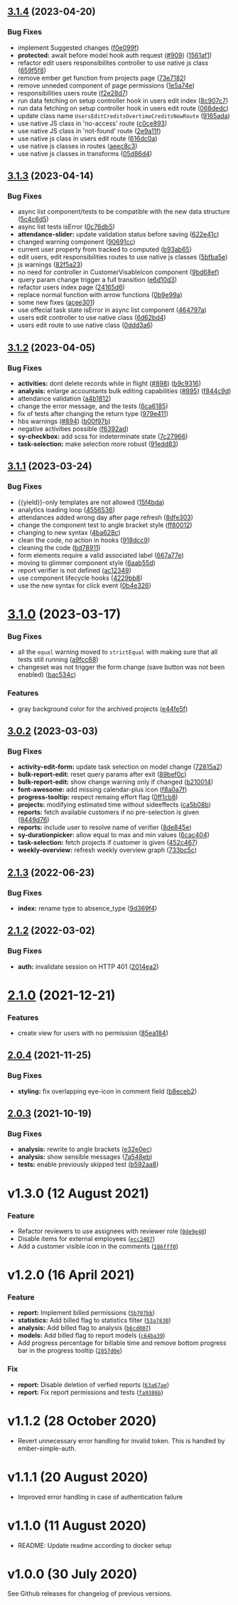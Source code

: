 ## [3.1.4](https://github.com/adfinis/timed-frontend/compare/v3.1.3...v3.1.4) (2023-04-20)


### Bug Fixes

* implement Suggested changes ([f0e099f](https://github.com/adfinis/timed-frontend/commit/f0e099f15346a841e545db5c05288183ac7d2c41))
* **protected:** await before model hook auth request ([#909](https://github.com/adfinis/timed-frontend/issues/909)) ([1561af1](https://github.com/adfinis/timed-frontend/commit/1561af12627ca1da5d6ec32d4815013108eb6c08))
* refactor edit users responsibilites controller to use native js class ([659f5f8](https://github.com/adfinis/timed-frontend/commit/659f5f8f62d9cb8f7bf4f39161ac179a3797fabd))
* remove ember get function from projects page ([73e7182](https://github.com/adfinis/timed-frontend/commit/73e7182784f90de7e48b3e1f152af14a96275cda))
* remove unneded component of page permissions ([1e5a74e](https://github.com/adfinis/timed-frontend/commit/1e5a74e7890b29b0bacc528dbe776be860413fc1))
* responsibilities users route ([f2e28d7](https://github.com/adfinis/timed-frontend/commit/f2e28d77b92279b0447d25d17ed7c1e7525d64b8))
* run data fetching on setup controller hook in users edit index ([8c907c7](https://github.com/adfinis/timed-frontend/commit/8c907c798cc2bd6a6de7a88e5cbab086189314fb))
* run data fetching on setup controller hook in users edit route ([068dedc](https://github.com/adfinis/timed-frontend/commit/068dedc7c130265b88d35e60a8ae52f804586656))
* update class name `UsersEditCreditsOvertimeCreditsNewRoute` ([9165ada](https://github.com/adfinis/timed-frontend/commit/9165ada0adacad6162f4115a193de28f22e73357))
* use native JS class in 'no-access' route ([c0ce893](https://github.com/adfinis/timed-frontend/commit/c0ce893e1afe4f3c0ba4291adcab21673ed8199d))
* use native JS class in 'not-found' route ([2e9a11f](https://github.com/adfinis/timed-frontend/commit/2e9a11fb006df01884e04b589a4bd1a22ecea669))
* use native js class in users edit route ([616dc0a](https://github.com/adfinis/timed-frontend/commit/616dc0ae83d97bd4d04752ceaa9d26f0835c5c87))
* use native js classes in routes ([aeec8c3](https://github.com/adfinis/timed-frontend/commit/aeec8c39836be504e1ec16646c168c1833c5455c))
* use native js classes in transforms ([05d86d4](https://github.com/adfinis/timed-frontend/commit/05d86d49b98645efe7cbc0b13eabe595db19158c))

## [3.1.3](https://github.com/adfinis/timed-frontend/compare/v3.1.2...v3.1.3) (2023-04-14)


### Bug Fixes

* async list component/tests to be compatible with the new data structure ([5c4c6d5](https://github.com/adfinis/timed-frontend/commit/5c4c6d524660f499212912cc19e0175addfb692c))
* async list tests isError ([0c76db5](https://github.com/adfinis/timed-frontend/commit/0c76db5e3fd3fd4a2da5c5dcf9380c5a4bea3d27))
* **attendance-slider:** update validation status before saving ([622e41c](https://github.com/adfinis/timed-frontend/commit/622e41cd2672d37d0a1b7f8ee20fa4eb7c3a1951))
* changed warning component ([90691cc](https://github.com/adfinis/timed-frontend/commit/90691cc2873755bfd333c33870e851bfec6bda83))
* current user property from tracked to computed ([b93ab65](https://github.com/adfinis/timed-frontend/commit/b93ab65886f3c1380e6c9f572570f720a4549af8))
* edit users, edit responsibilities routes to use native js classes ([5bfba5e](https://github.com/adfinis/timed-frontend/commit/5bfba5e087c98dab102186188d7a77da10868357))
* js warnings ([82f5a23](https://github.com/adfinis/timed-frontend/commit/82f5a239a808c499944a6944280de5010b427ad8))
* no need for controller in CustomerVisableIcon component ([9bd68ef](https://github.com/adfinis/timed-frontend/commit/9bd68efc7e1d97818167105ab95e03e8b0f46bbd))
* query param change trigger a full transition ([e6d10d3](https://github.com/adfinis/timed-frontend/commit/e6d10d38ef7d3bcabe25066a4b88b05d2f07b575))
* refactor users index page ([24165d6](https://github.com/adfinis/timed-frontend/commit/24165d67986dcca131f1d5b55e7ad29c17f903fd))
* replace normal function with arrow functions ([0b9e99a](https://github.com/adfinis/timed-frontend/commit/0b9e99aaaae977115e80c90663ab2322b4dde2d0))
* some new fixes ([acee301](https://github.com/adfinis/timed-frontend/commit/acee301ca2f7a122879b80cf0b1508aab494d364))
* use offecial task state isError in async list component ([464797a](https://github.com/adfinis/timed-frontend/commit/464797a6da895c17fdd1e47b339b74948ed102e9))
* users edit controller to use native class ([6d62bd4](https://github.com/adfinis/timed-frontend/commit/6d62bd45dda3aafd9e0c0a9e05cfa92e912c1049))
* users edit route to use native class ([0ddd3a6](https://github.com/adfinis/timed-frontend/commit/0ddd3a6fe99432f03804877d91b4d402698a9f95))

## [3.1.2](https://github.com/adfinis/timed-frontend/compare/v3.1.1...v3.1.2) (2023-04-05)


### Bug Fixes

* **activities:** dont delete records while in flight ([#898](https://github.com/adfinis/timed-frontend/issues/898)) ([b9c9316](https://github.com/adfinis/timed-frontend/commit/b9c93167e3e9b6534eb58157b2875133d72d8a6c))
* **analysis:** enlarge accountants bulk editing capabilities ([#895](https://github.com/adfinis/timed-frontend/issues/895)) ([f844c9d](https://github.com/adfinis/timed-frontend/commit/f844c9db0d117e282faf35e65b5c31fc20ad0b3c))
* attendance validation ([a4b1812](https://github.com/adfinis/timed-frontend/commit/a4b1812040edc3a5f927c620be2ec0c0000b4119))
* change the error message, and the tests ([6ca6185](https://github.com/adfinis/timed-frontend/commit/6ca61855aec0e74db1e2cfb7885a130bed9fec2e))
* fix of tests after changing the return type ([979e411](https://github.com/adfinis/timed-frontend/commit/979e411839368edf3e050cd23ebee92b56d04813))
* hbs warnings ([#894](https://github.com/adfinis/timed-frontend/issues/894)) ([b00f97b](https://github.com/adfinis/timed-frontend/commit/b00f97b3d28b2607ce158fbefe449124839ec472))
* negative activities possible ([f6392ad](https://github.com/adfinis/timed-frontend/commit/f6392ad6e57d461fe73b6fdbe1eac466ec32bc0b))
* **sy-checkbox:** add scss for indeterminate state ([7c27966](https://github.com/adfinis/timed-frontend/commit/7c27966710ad98220875d285e8d5da1467680b8f))
* **task-selection:** make selection more robust ([91edd83](https://github.com/adfinis/timed-frontend/commit/91edd8360113eb852ac58cacc481b14f86eeafee))

## [3.1.1](https://github.com/adfinis/timed-frontend/compare/v3.1.0...v3.1.1) (2023-03-24)


### Bug Fixes

* {{yield}}-only templates are not allowed ([15f4bda](https://github.com/adfinis/timed-frontend/commit/15f4bda6991b1888ab296c5c8368c3d271bfa293))
* analytics loading loop ([4556536](https://github.com/adfinis/timed-frontend/commit/4556536e7cd5e1863a1d2f470fad6cbcb4e52eca))
* attendances added wrong day after page refresh ([8dfe303](https://github.com/adfinis/timed-frontend/commit/8dfe303640afbc452f2579e6c39c644e253e6c16))
* change the component test to angle bracket style ([ff80012](https://github.com/adfinis/timed-frontend/commit/ff80012a65fd118b6422d3724a7e541377cd4dcc))
* changing to new syntax ([4ba628c](https://github.com/adfinis/timed-frontend/commit/4ba628c92c7549aa1af3985cfce6667e56a717b4))
* clean the code, no action in hooks ([918dcc9](https://github.com/adfinis/timed-frontend/commit/918dcc95aa01090ff54ac2ba79f1efd33bcb9d0f))
* cleaning the code ([bd78911](https://github.com/adfinis/timed-frontend/commit/bd78911c6404d9780d7e8f43d8c9e0f15f5b951b))
* form elements require a valid associated label ([667a77e](https://github.com/adfinis/timed-frontend/commit/667a77e753abc80b03c55c827ac78f16f76300a6))
* moving to glimmer component style ([6aab55d](https://github.com/adfinis/timed-frontend/commit/6aab55d8fe1ade191fc2859f067fa90e5d444b96))
* report verifier is not defined ([ac12349](https://github.com/adfinis/timed-frontend/commit/ac12349113cc19d06f613702d3f05ccb81260bf1))
* use component lifecycle hooks ([4229bb8](https://github.com/adfinis/timed-frontend/commit/4229bb8fbde9919e7df84fa07ac3141873e5a0ec))
* use the new syntax for click event ([0b4e326](https://github.com/adfinis/timed-frontend/commit/0b4e3262d515d24bffd235996c4592cb5f1bd8e9))

# [3.1.0](https://github.com/adfinis/timed-frontend/compare/v3.0.2...v3.1.0) (2023-03-17)


### Bug Fixes

* all the `equal` warning moved to `strictEqual` with making sure that all tests still running ([a9fcc68](https://github.com/adfinis/timed-frontend/commit/a9fcc68e33d515a0042c4cad43bcf5a83eb824e1))
* changeset was not trigger the form change (save button was not been enabled) ([bac534c](https://github.com/adfinis/timed-frontend/commit/bac534c0c11d6d92ca65810257ee4fa70573ea05))


### Features

* gray background color for the archived projects ([e44fe5f](https://github.com/adfinis/timed-frontend/commit/e44fe5ff1a249ae441a92356f2e4c9d858ea0611))

## [3.0.2](https://github.com/adfinis/timed-frontend/compare/v3.0.1...v3.0.2) (2023-03-03)


### Bug Fixes

* **activity-edit-form:** update task selection on model change ([72815a2](https://github.com/adfinis/timed-frontend/commit/72815a2dce3aed6edcd728687b95e2dc01f4d650))
* **bulk-report-edit:** reset query params after exit ([89bef0c](https://github.com/adfinis/timed-frontend/commit/89bef0c737ca08ba92ef3f6893d1f47d349d6c8c))
* **bulk-report-edit:** show change warning only if changed ([b210014](https://github.com/adfinis/timed-frontend/commit/b210014fc274e6b23ee57f9d00f6fc6b611d9916))
* **font-awesome:** add missing calendar-plus icon ([f8a0a7f](https://github.com/adfinis/timed-frontend/commit/f8a0a7f6d7de49f5add29204cfe2d534dd77a1d7))
* **progress-tooltip:** respect remaing effort flag ([0ff1cb8](https://github.com/adfinis/timed-frontend/commit/0ff1cb8c1df0c3f23c966647355952687c1f2d5d))
* **projects:** modifying estimated time without sideeffects ([ca5b08b](https://github.com/adfinis/timed-frontend/commit/ca5b08b5cf2c44838b1ac232478e03bf08ef405b))
* **reports:** fetch available customers if no pre-selection is given ([9449d76](https://github.com/adfinis/timed-frontend/commit/9449d76aaeb3d003761f439fd995a5a4e476b732))
* **reports:** include user to resolve name of verifier ([8de845e](https://github.com/adfinis/timed-frontend/commit/8de845e037146c8b4a5e85e32573fc7dad7ea0f8))
* **sy-durationpicker:** allow equal to max and min values ([6cac404](https://github.com/adfinis/timed-frontend/commit/6cac4046e7e77b13ceadf0c47b186f11cb8bd6e8))
* **task-selection:** fetch projects if customer is given ([452c467](https://github.com/adfinis/timed-frontend/commit/452c467ef2ca0401225af418fd03f52b4c81c056))
* **weekly-overview:** refresh weekly overview graph ([733bc5c](https://github.com/adfinis/timed-frontend/commit/733bc5cf29b4e1bc9e9177135671046b2daefff9))

## [2.1.3](https://github.com/adfinis-sygroup/timed-frontend/compare/v2.1.2...v2.1.3) (2022-06-23)


### Bug Fixes

* **index:** rename type to absence_type ([9d369f4](https://github.com/adfinis-sygroup/timed-frontend/commit/9d369f47312759498630b0bee4ff5b17e4b4ec61))

## [2.1.2](https://github.com/adfinis-sygroup/timed-frontend/compare/v2.1.1...v2.1.2) (2022-03-02)


### Bug Fixes

* **auth:** invalidate session on HTTP 401 ([2014ea2](https://github.com/adfinis-sygroup/timed-frontend/commit/2014ea29a21051ae2f59c786413e6cfa081c1681))

# [2.1.0](https://github.com/adfinis-sygroup/timed-frontend/compare/v2.0.4...v2.1.0) (2021-12-21)


### Features

* create view for users with no permission ([85ea184](https://github.com/adfinis-sygroup/timed-frontend/commit/85ea1846c87dabcc4ed900e106b17429dd1fbc32))

## [2.0.4](https://github.com/adfinis-sygroup/timed-frontend/compare/v2.0.3...v2.0.4) (2021-11-25)


### Bug Fixes

* **styling:** fix overlapping eye-icon in comment field ([b8eceb2](https://github.com/adfinis-sygroup/timed-frontend/commit/b8eceb2e5f608caea51fa4a7c4550eeb0592db45))

## [2.0.3](https://github.com/adfinis-sygroup/timed-frontend/compare/v2.0.2...v2.0.3) (2021-10-19)


### Bug Fixes

* **analysis:** rewrite to angle brackets ([e32e0ec](https://github.com/adfinis-sygroup/timed-frontend/commit/e32e0ec8120dd861b9f3c260039371e8b54627ae))
* **analysis:** show sensible messages ([7a548eb](https://github.com/adfinis-sygroup/timed-frontend/commit/7a548eba368805a4aef8068c033377a27f85799f))
* **tests:** enable previously skipped test ([b592aa8](https://github.com/adfinis-sygroup/timed-frontend/commit/b592aa83f6b0326dea3f285c31fda16aa7cff633))

# v1.3.0 (12 August 2021)

### Feature
* Refactor reviewers to use assignees with reviewer role ([`0de9e48`](https://github.com/adfinis-sygroup/timed-frontend/commit/0de9e4835800dd2ffd30c2d9dc6fbbda21a62870))
* Disable items for external employees ([`ecc2407`](https://github.com/adfinis-sygroup/timed-frontend/commit/ecc2407aec76fd3f3d5b96c27c68cb0ffdcbfc27))
* Add a customer visible icon in the comments ([`186fff0`](https://github.com/adfinis-sygroup/timed-frontend/commit/186fff0d76b161f48a4c40dec627a1c8fac6e94a))


# v1.2.0 (16 April 2021)

### Feature
* **report:** Implement billed permissions ([`5b707bb`](https://github.com/adfinis-sygroup/timed-frontend/commit/5b707bb82a174f17125978b637b81199554c6702))
* **statistics:** Add billed flag to statistics filter ([`53a7830`](https://github.com/adfinis-sygroup/timed-frontend/commit/53a78300ec2fb3a634ce17cbe9cd722cd629720e))
* **analysis:** Add billed flag to analysis ([`b6cd007`](https://github.com/adfinis-sygroup/timed-frontend/commit/b6cd007820c956e6fdc7f9f46f492ee5c66f783f))
* **models:** Add billed flag to report models ([`c64ba39`](https://github.com/adfinis-sygroup/timed-frontend/commit/c64ba39800757a33636e0670846b078c5bbdafd4))
* Add progress percentage for billable time and remove bottom progress bar in the progress tooltip ([`2857d0e`](https://github.com/adfinis-sygroup/timed-frontend/commit/2857d0e6a98db037afc46f0508818a6c767df06d))

### Fix
* **report:** Disable deletion of verfied reports ([`63a67ae`](https://github.com/adfinis-sygroup/timed-frontend/commit/63a67aed9e029aee903891cd680785889e425101))
* **report:** Fix report permissions and tests ([`fa9386b`](https://github.com/adfinis-sygroup/timed-frontend/commit/fa9386bf1c8762862db223972c66b4558e3f2872))


# v1.1.2 (28 October 2020)

* Revert unnecessary error handling for invalid token. This is handled by ember-simple-auth.


# v1.1.1 (20 August 2020)

* Improved error handling in case of authentication failure


# v1.1.0 (11 August 2020)

* README: Update readme according to docker setup


# v1.0.0 (30 July 2020)

See Github releases for changelog of previous versions.
